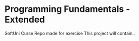 #  Programming Fundamentals - Extended
SoftUni Curse
Repo made for exercise
This project will contain..
